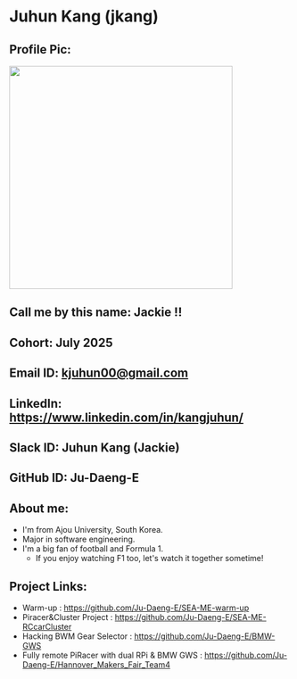 # Juhun Kang (jkang)
## Profile Pic: 
<img width=400 src="https://avatars.githubusercontent.com/u/121679584?s=400&u=bf87b7555720601d974e8383b2d136e9a5570707&v=4"/>

## Call me by this name: Jackie !!
## Cohort: July 2025
## Email ID: kjuhun00@gmail.com
## LinkedIn: https://www.linkedin.com/in/kangjuhun/
## Slack ID: Juhun Kang (Jackie)
## GitHub ID: Ju-Daeng-E
## About me: 
- I'm from Ajou University, South Korea. 
- Major in software engineering.
- I'm a big fan of football and Formula 1.
    - If you enjoy watching F1 too, let's watch it together sometime!
## Project Links:
- Warm-up : https://github.com/Ju-Daeng-E/SEA-ME-warm-up
- Piracer&Cluster Project : https://github.com/Ju-Daeng-E/SEA-ME-RCcarCluster
- Hacking BWM Gear Selector : https://github.com/Ju-Daeng-E/BMW-GWS
- Fully remote PiRacer with dual RPi & BMW GWS : https://github.com/Ju-Daeng-E/Hannover_Makers_Fair_Team4
